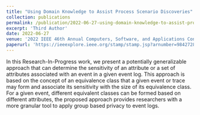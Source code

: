 ```yaml
---
title: "Using Domain Knowledge to Assist Process Scenario Discoveries"
collection: publications
permalink: /publication/2022-06-27-using-domain-knowledge-to-assist-process-scenario-discoveries
excerpt: 'Third Author'
date: 2022-06-27
venue: '2022 IEEE 46th Annual Computers, Software, and Applications Conference (COMPSAC)'
paperurl: 'https://ieeexplore.ieee.org/stamp/stamp.jsp?arnumber=9842728'
---
```

In this Research-In-Progress work, we present a potentially generalizable approach that can determine the sensitivity of an attribute or a set of attributes associated with an event in a given event log. This approach is based on the concept of an equivalence class that a given event or trace may form and associate its sensitivity with the size of its equivalence class. For a given event, different equivalent classes can be formed based on different attributes, the proposed approach provides researchers with a more granular tool to apply group based privacy to event logs.
